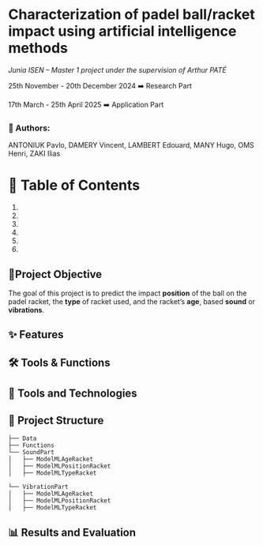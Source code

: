 # Characterization of padel ball/racket impact using artificial intelligence methods
*Junia ISEN – Master 1 project under the supervision of Arthur PATÉ*

25th November - 20th December 2024 ➡️ Research Part

17th March - 25th April 2025 ➡️ Application Part

### 👥 Authors:
ANTONIUK Pavlo, DAMERY Vincent, LAMBERT Edouard, MANY Hugo, OMS Henri, ZAKI Ilias

# 📑 Table of Contents


1)
2)
3)
4)
5)
6)



## 🎯Project Objective
The goal of this project is to predict the impact **position** of the ball on the padel racket, the **type** of racket used, and the racket’s **age**, based **sound** or **vibrations**.

## ✨ Features
## 🛠️ Tools & Functions

## 🧪 Tools and Technologies

## 📁 Project Structure


```
├── Data
├── Functions
└── SoundPart
│   ├── ModelMLAgeRacket
│   ├── ModelMLPositionRacket
│   ├── ModelMLTypeRacket

└── VibrationPart
│   ├── ModelMLAgeRacket
│   ├── ModelMLPositionRacket
│   ├── ModelMLTypeRacket
```

## 📊 Results and Evaluation


